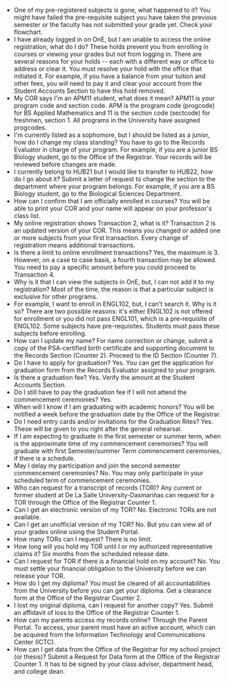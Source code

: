 * One of my pre-registered subjects is gone, what happened to it?
    You might have failed the pre-requisite subject you have taken the previous semester or the faculty has not submitted your grade yet. Check your flowchart.
* I have already logged in on OnE, but I am unable to access the online registration, what do I do?
    These holds prevent you from enrolling in courses or viewing your grades but not from logging in. There are several reasons for your holds -- each with a different way or office to address or clear it. You must resolve your hold with the office that initiated it. For example, if you have a balance from your tuition and other fees, you will need to pay it and clear your account from the Student Accounts Section to have this hold removed.
* My COR says I'm an APM11 student, what does it mean?
    APM11 is your program code and section code. APM is the program code (progcode) for BS Applied Mathematics and 11 is the section code (sectcode) for freshmen, section 1. All programs in the University have assigned progcodes.
* I'm currently listed as a sophomore, but I should be listed as a junior, how do I change my class standing?
    You have to go to the Records Evaluator in charge of your program. For example, if you are a junior BS Biology student, go to the Office of the Registrar. Your records will be reviewed before changes are made.
* I currently belong to HUB21 but I would like to transfer to HUB22, how do I go about it?
    Submit a letter of request to change the section to the department where your program belongs. For example, if you are a BS Biology student, go to the Biological Sciences Department.
* How can I confirm that I am officially enrolled in courses?
    You will be able to print your COR and your name will appear on your professor's class list.
* My online registration shows Transaction 2, what is it?
    Transaction 2 is an updated version of your COR. This means you changed or added one or more subjects from your first transaction. Every change of registration means additional transactions.
* Is there a limit to online enrollment transactions?
    Yes, the maximum is 3. However, on a case to case basis, a fourth transaction may be allowed. You need to pay a specific amount before you could proceed to Transaction 4.
* Why is it that I can view the subjects in OnE, but, I can not add it to my registration?
    Most of the time, the reason is that a particular subject is exclusive for other programs.
* For example, I want to enroll in ENGL102, but, I can't search it. Why is it so?
    There are two possible reasons: it's either ENGL102 is not offered for enrollment or you did not pass ENGL101, which is a pre-requisite of ENGL102. Some subjects have pre-requisites. Students must pass these subjects before enrolling.
* How can I update my name?
    For name correction or change, submit a copy of the PSA-certified birth certificate and supporting document to the Records Section (Counter 2). Proceed to the ID Section (Counter 7).
* Do I have to apply for graduation?
    Yes. You can get the application for graduation form from the Records Evaluator assigned to your program.
* Is there a graduation fee?
    Yes. Verify the amount at the Student Accounts Section.
* Do I still have to pay the graduation fee if I will not attend the commencement ceremonies?
    Yes.
* When will I know if I am graduating with academic honors?
    You will be notified a week before the graduation date by the Office of the Registrar.
* Do I need entry cards and/or invitations for the Graduation Rites?
    Yes. These will be given to you right after the general rehearsal.
* If I am expecting to graduate in the first semester or summer term, when is the approximate time of my commencement ceremonies?
    You will graduate with first Semester/summer Term commencement ceremonies, if there is a schedule.
* May I delay my participation and join the second semester commencement ceremonies?
    No. You may only participate in your scheduled term of commencement ceremonies.
* Who can request for a transcript of records (TOR)?
    Any current or former student at De La Salle University-Dasmariñas can request for a TOR through the Office of the Registrar Counter 1.
* Can I get an electronic version of my TOR?
    No. Electronic TORs are not available.
* Can I get an unofficial version of my TOR?
    No. But you can view all of your grades online using the Student Portal.
* How many TORs can I request?
    There is no limit.
* How long will you hold my TOR until I or my authorized representative claims it?
    Six months from the scheduled release date.
* Can I request for TOR if there is a financial hold on my account?
    No. You must settle your financial obligation to the University before we can release your TOR.
* How do I get my diploma?
    You must be cleared of all accountabilities from the University before you can get your diploma. Get a clearance form at the Office of the Registrar Counter 2.
* I lost my original diploma, can I request for another copy?
    Yes. Submit an affidavit of loss to the Office of the Registrar Counter 1.
* How can my parents access my records online?
    Through the Parent Portal. To access, your parent must have an active account, which can be acquired from the Information Technology and Communications Center (ICTC).
* How can I get data from the Office of the Registrar for my school project (or thesis)?
    Submit a Request for Data form at the Office of the Registrar Counter 1. It has to be signed by your class adviser, department head, and college dean.